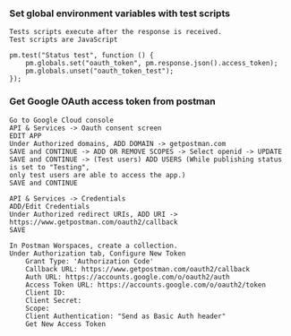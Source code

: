 ### Set global environment variables with test scripts
    Tests scripts execute after the response is received.
    Test scripts are JavaScript
    
    pm.test("Status test", function () {
        pm.globals.set("oauth_token", pm.response.json().access_token);
        pm.globals.unset("oauth_token_test");
    });

### Get Google OAuth access token from postman
    Go to Google Cloud console
    API & Services -> Oauth consent screen
    EDIT APP
    Under Authorized domains, ADD DOMAIN -> getpostman.com
    SAVE and CONTINUE -> ADD OR REMOVE SCOPES -> Select openid -> UPDATE
    SAVE and CONTINUE -> (Test users) ADD USERS (While publishing status is set to "Testing",
    only test users are able to access the app.)
    SAVE and CONTINUE
    
    API & Services -> Credentials
    ADD/Edit Credentials
    Under Authorized redirect URIs, ADD URI -> https://www.getpostman.com/oauth2/callback
    SAVE
    
    In Postman Worspaces, create a collection.
    Under Authorization tab, Configure New Token
        Grant Type: 'Authorization Code'
        Callback URL: https://www.getpostman.com/oauth2/callback
        Auth URL: https://accounts.google.com/o/oauth2/auth
        Access Token URL: https://accounts.google.com/o/oauth2/token
        Client ID:
        Client Secret:
        Scope: 
        Client Authentication: "Send as Basic Auth header"
        Get New Access Token
        
